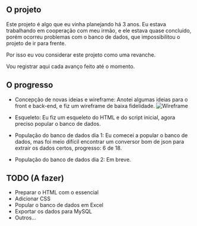 ## O projeto

Este projeto é algo que eu vinha planejando há 3 anos. Eu estava trabalhando em cooperação com meu irmão, e ele estava quase concluído, porém ocorreu problemas com o banco de dados, que impossibilitou o projeto de ir para frente.

Por isso eu vou considerar este projeto como uma revanche.

Vou registrar aqui cada avanço feito até o momento.

## O progresso
- Concepção de novas ideias e wireframe: Anotei algumas ideias para o front e back-end, e fiz um wireframe de baixa fidelidade.
![Wireframe](https://i.imgur.com/xVdDowj.png)

- Esqueleto: Eu fiz um esqueleto do HTML e do script inicial, agora preciso popular o banco de dados.

- População do banco de dados dia 1: Eu comecei a popular o banco de dados, mas foi meio difícil encontrar um conversor bom de json para extrair os dados certos, progresso: 6 de 18.

- População do banco de dados dia 2: Em breve.

## TODO (A fazer)
- Preparar o HTML com o essencial
- Adicionar CSS
- Popular o banco de dados em Excel
- Exportar os dados para MySQL
- Outros...

